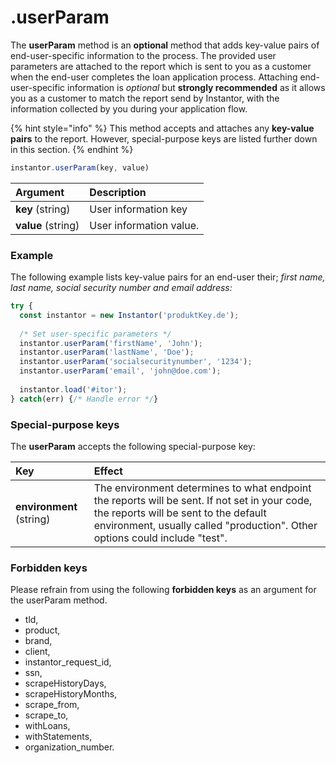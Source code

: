# .userParam

The **userParam** method is an **optional** method that adds key-value pairs of end-user-specific information to the process. The provided user parameters are attached to the report which is sent to you as a customer when the end-user completes the loan application process. Attaching end-user-specific information is _optional_ but **strongly recommended** as it allows you as a customer to match the report send by Instantor, with the information collected by you during your application flow.

{% hint style="info" %}
This method accepts and attaches any **key-value pairs** to the report. However, special-purpose keys are listed further down in this section.
{% endhint %}

```javascript
instantor.userParam(key, value)
```

| Argument | Description |
| :--- | :--- |
| **key** \(string\) | User information key |
| **value** \(string\) | User information value. |

### Example

The following example lists key-value pairs for an end-user their; _first name, last name, social security number and email address:_

```javascript
try {
  const instantor = new Instantor('produktKey.de');
  
  /* Set user-specific parameters */
  instantor.userParam('firstName', 'John');
  instantor.userParam('lastName', 'Doe');
  instantor.userParam('socialsecuritynumber', '1234');
  instantor.userParam('email', 'john@doe.com');
  
  instantor.load('#itor');
} catch(err) {/* Handle error */}
```

### Special-purpose keys

The **userParam** accepts the following special-purpose key:

| Key | Effect |
| :--- | :--- |
| **environment** \(string\)                                                | The environment determines to what endpoint the reports will be sent. If not set in your code, the reports will be sent to the default environment, usually called "production". Other options could include "test". |

### Forbidden keys

Please refrain from using the following **forbidden keys** as an argument for the userParam method.

* tld,
* product,
* brand,
* client,
* instantor\_request\_id,
* ssn,
* scrapeHistoryDays,
* scrapeHistoryMonths,
* scrape\_from,
* scrape\_to,
* withLoans,
* withStatements,
* organization\_number.

